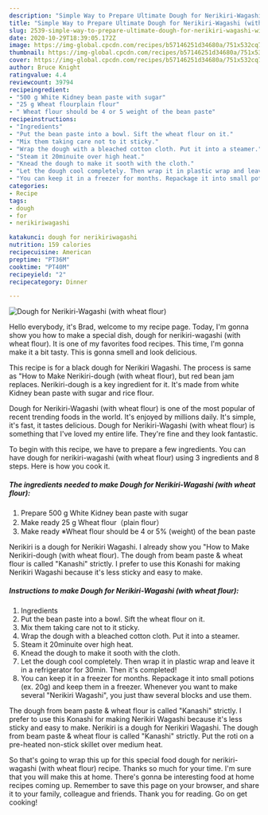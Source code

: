 ```yaml
---
description: "Simple Way to Prepare Ultimate Dough for Nerikiri-Wagashi (with wheat flour)"
title: "Simple Way to Prepare Ultimate Dough for Nerikiri-Wagashi (with wheat flour)"
slug: 2539-simple-way-to-prepare-ultimate-dough-for-nerikiri-wagashi-with-wheat-flour
date: 2020-10-29T18:39:05.172Z
image: https://img-global.cpcdn.com/recipes/b57146251d34680a/751x532cq70/dough-for-nerikiri-wagashi-with-wheat-flour-recipe-main-photo.jpg
thumbnail: https://img-global.cpcdn.com/recipes/b57146251d34680a/751x532cq70/dough-for-nerikiri-wagashi-with-wheat-flour-recipe-main-photo.jpg
cover: https://img-global.cpcdn.com/recipes/b57146251d34680a/751x532cq70/dough-for-nerikiri-wagashi-with-wheat-flour-recipe-main-photo.jpg
author: Bruce Knight
ratingvalue: 4.4
reviewcount: 39794
recipeingredient:
- "500 g White Kidney bean paste with sugar"
- "25 g Wheat flourplain flour"
- " Wheat flour should be 4 or 5 weight of the bean paste"
recipeinstructions:
- "Ingredients"
- "Put the bean paste into a bowl. Sift the wheat flour on it."
- "Mix them taking care not to it sticky."
- "Wrap the dough with a bleached cotton cloth. Put it into a steamer."
- "Steam it 20minuite over high heat."
- "Knead the dough to make it sooth with the cloth."
- "Let the dough cool completely. Then wrap it in plastic wrap and leave it in a refrigerator for 30min. Then it&#39;s completed!"
- "You can keep it in a freezer for months. Repackage it into small potions (ex. 20g) and keep them in a freezer. Whenever you want to make several &#34;Nerikiri Wagashi&#34;, you just thaw several blocks and use them."
categories:
- Recipe
tags:
- dough
- for
- nerikiriwagashi

katakunci: dough for nerikiriwagashi 
nutrition: 159 calories
recipecuisine: American
preptime: "PT36M"
cooktime: "PT40M"
recipeyield: "2"
recipecategory: Dinner

---
```



![Dough for Nerikiri-Wagashi (with wheat flour)](https://img-global.cpcdn.com/recipes/b57146251d34680a/751x532cq70/dough-for-nerikiri-wagashi-with-wheat-flour-recipe-main-photo.jpg)

Hello everybody, it's Brad, welcome to my recipe page. Today, I'm gonna show you how to make a special dish, dough for nerikiri-wagashi (with wheat flour). It is one of my favorites food recipes. This time, I'm gonna make it a bit tasty. This is gonna smell and look delicious.

This recipe is for a black dough for Nerikiri Wagashi. The process is same as &#34;How to Make Nerikiri-dough (with wheat flour), but red bean jam replaces. Nerikiri-dough is a key ingredient for it. It&#39;s made from white Kidney bean paste with sugar and rice flour.

Dough for Nerikiri-Wagashi (with wheat flour) is one of the most popular of recent trending foods in the world. It's enjoyed by millions daily. It's simple, it's fast, it tastes delicious. Dough for Nerikiri-Wagashi (with wheat flour) is something that I've loved my entire life. They're fine and they look fantastic.


To begin with this recipe, we have to prepare a few ingredients. You can have dough for nerikiri-wagashi (with wheat flour) using 3 ingredients and 8 steps. Here is how you cook it.

<!--inarticleads1-->

##### The ingredients needed to make Dough for Nerikiri-Wagashi (with wheat flour):

1. Prepare 500 g White Kidney bean paste with sugar
1. Make ready 25 g Wheat flour（plain flour）
1. Make ready  ※Wheat flour should be 4 or 5% (weight) of the bean paste


Nerikiri is a dough for Nerikiri Wagashi. I already show you &#34;How to Make Nerikiri-dough (with wheat flour). The dough from beam paste &amp; wheat flour is called &#34;Kanashi&#34; strictly. I prefer to use this Konashi for making Nerikiri Wagashi because it&#39;s less sticky and easy to make. 

<!--inarticleads2-->

##### Instructions to make Dough for Nerikiri-Wagashi (with wheat flour):

1. Ingredients
1. Put the bean paste into a bowl. Sift the wheat flour on it.
1. Mix them taking care not to it sticky.
1. Wrap the dough with a bleached cotton cloth. Put it into a steamer.
1. Steam it 20minuite over high heat.
1. Knead the dough to make it sooth with the cloth.
1. Let the dough cool completely. Then wrap it in plastic wrap and leave it in a refrigerator for 30min. Then it&#39;s completed!
1. You can keep it in a freezer for months. Repackage it into small potions (ex. 20g) and keep them in a freezer. Whenever you want to make several &#34;Nerikiri Wagashi&#34;, you just thaw several blocks and use them.


The dough from beam paste &amp; wheat flour is called &#34;Kanashi&#34; strictly. I prefer to use this Konashi for making Nerikiri Wagashi because it&#39;s less sticky and easy to make. Nerikiri is a dough for Nerikiri Wagashi. The dough from beam paste &amp; wheat flour is called &#34;Kanashi&#34; strictly. Put the roti on a pre-heated non-stick skillet over medium heat. 

So that's going to wrap this up for this special food dough for nerikiri-wagashi (with wheat flour) recipe. Thanks so much for your time. I'm sure that you will make this at home. There's gonna be interesting food at home recipes coming up. Remember to save this page on your browser, and share it to your family, colleague and friends. Thank you for reading. Go on get cooking!
